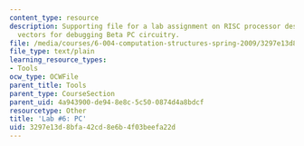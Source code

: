 ```yaml
---
content_type: resource
description: Supporting file for a lab assignment on RISC processor design. Tests
  vectors for debugging Beta PC circuitry.
file: /media/courses/6-004-computation-structures-spring-2009/3297e13d8bfa42cd8e6b4f03beefa22d_lab6pc.jsim
file_type: text/plain
learning_resource_types:
- Tools
ocw_type: OCWFile
parent_title: Tools
parent_type: CourseSection
parent_uid: 4a943900-de94-8e8c-5c50-0874d4a8bdcf
resourcetype: Other
title: 'Lab #6: PC'
uid: 3297e13d-8bfa-42cd-8e6b-4f03beefa22d
---
```

